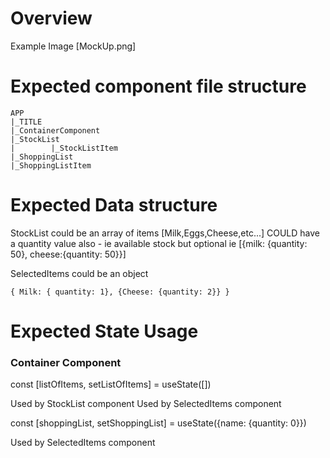 # Overview

Example Image [MockUp.png]

# Expected component file structure

```
APP
|_TITLE
|_ContainerComponent
|_StockList
|        |_StockListItem
|_ShoppingList
|_ShoppingListItem
```

# Expected Data structure

StockList could be an array of items
[Milk,Eggs,Cheese,etc...]
COULD have a quantity value also - ie available stock but optional
ie
[{milk: {quantity: 50}, cheese:{quantity: 50}}]

SelectedItems could be an object

```
{ Milk: { quantity: 1}, {Cheese: {quantity: 2}} }
```

# Expected State Usage

### Container Component

const [listOfItems, setListOfItems] = useState([])

Used by StockList component
Used by SelectedItems component

const [shoppingList, setShoppingList] = useState({name: {quantity: 0}})

Used by SelectedItems component
